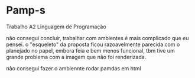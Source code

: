 # Pamp-s
Trabalho A2 Linguagem de Programação

não consegui concluir, trabalhar com ambientes é mais complicado que eu pensei.
o "esqueleto" da proposta ficou razoavelmente parecida com o planejado no papel, embora feia e bem menos funcional, tbm tive um grande problema com a imagem que não foi renderizada.

não consegui fazer o ambiennte rodar pamdas em html
